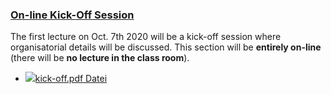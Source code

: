 ### [On-line Kick-Off Session](https://moodle.jku.at/jku/course/view.php?id=11676#section-2)

The first lecture on Oct. 7th 2020 will be a kick-off session where organisatorial details will be discussed. This section will be **entirely on-line** (there will be **no lecture in the class room**).  



* [![](https://moodle.jku.at/jku/theme/image.php/classic/core/1600773234/f/pdf-24)kick-off.pdf Datei](https://moodle.jku.at/jku/mod/resource/view.php?id=4414148)

